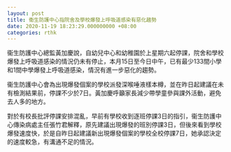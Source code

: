 ```yaml
---
layout: post
title: 衞生防護中心指院舍及學校爆發上呼吸道感染有惡化趨勢
date: 2020-11-19 18:23:29.000000000 +08:00
categories: rthk
---
```


衞生防護中心總監黃加慶說，自幼兒中心和幼稚園於上星期六起停課，院舍和學校爆發上呼吸道感染的情況仍未有停止，本月15日至今日中午，已有最少133間小學和1間中學爆發上呼吸道感染，情況有進一步惡化的趨勢。 

衞生防護中心會為出現爆發個案的學校派發深喉唾液樣本樽，並在昨日起建議在未有檢測結果前，停課不少於7日。黃加慶呼籲家長減少帶學童參與課外活動，避免去人多的地方。 

對於有校長批評停課安排混亂，早前有學校收到逐班停課3日的指引，衞生防護中心傳染病處主任張竹君解釋，原先建議出現爆發的班別停課3日，但後來看到學校爆發速度快，於是自昨日起建議新出現爆發個案的學校全校停課7日，她承認決定的速度較急，有溝通不足的情況。
